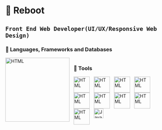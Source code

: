 # 🤖 Reboot

## **`Front End Web Developer(UI/UX/Responsive Web Design)`**

### 🧰 Languages, Frameworks and Databases

<img align="left" alt="HTML" width="200px" style="padding-right:10px;" src="https://skillicons.dev/icons?i=html, css, js,bootstrap, react, nodejs, nextjs, tailwind, sass, cs, dotnet, mongodb" />

#

### 🧰 Tools

<img align="left" alt="HTML" width="50px" style="padding-right:10px;" src="https://skillicons.dev/icons?i=git" />
<img align="left" alt="HTML" width="50px" style="padding-right:10px;" src="https://skillicons.dev/icons?i=github" />
<img align="left" alt="HTML" width="50px" style="padding-right:10px;" src="https://skillicons.dev/icons?i=linux" />
<img align="left" alt="HTML" width="50px" style="padding-right:10px;" src="https://skillicons.dev/icons?i=docker" />
<img align="left" alt="HTML" width="50px" style="padding-right:10px;" src="https://skillicons.dev/icons?i=postman" />
<img align="left" alt="HTML" width="50px" style="padding-right:10px;" src="https://skillicons.dev/icons?i=vite" />
<img align="left" alt="HTML" width="50px" style="padding-right:10px;" src="https://skillicons.dev/icons?i=wasm" />
<img align="left" alt="HTML" width="50px" style="padding-right:10px;" src="https://skillicons.dev/icons?i=powershell" />
<img align="left" alt="HTML" width="50px" style="padding-right:10px;" src="https://skillicons.dev/icons?i=ps" />

<img align="left" alt="Java" width="30px" style="padding-right:10px;" src="https://cdn.jsdelivr.net/gh/devicons/devicon/icons/java/java-original.svg"/>
